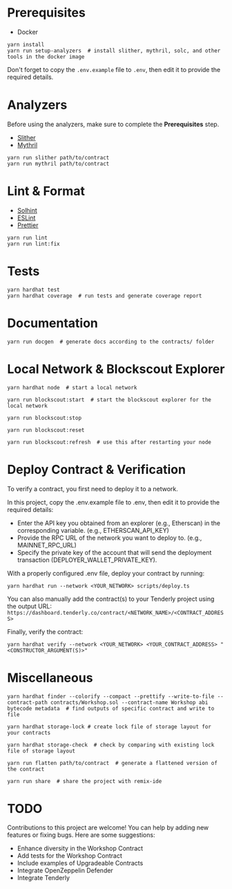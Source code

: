 # Prerequisites

- Docker

```shell
yarn install
yarn run setup-analyzers  # install slither, mythril, solc, and other tools in the docker image
```

Don't forget to copy the `.env.example` file to `.env`, then edit it to provide the required details.

# Analyzers

Before using the analyzers, make sure to complete the **Prerequisites** step.

- [Slither](https://github.com/crytic/slither)
- [Mythril](https://github.com/Consensys/mythril)

```shell
yarn run slither path/to/contract
yarn run mythril path/to/contract
```

# Lint & Format

- [Solhint](https://github.com/protofire/solhint)
- [ESLint](https://github.com/eslint/eslint)
- [Prettier](https://github.com/prettier/prettier)

```shell
yarn run lint
yarn run lint:fix
```

# Tests

```shell
yarn hardhat test
yarn hardhat coverage  # run tests and generate coverage report
```

# Documentation

```shell
yarn run docgen  # generate docs according to the contracts/ folder
```

# Local Network & Blockscout Explorer

```shell
yarn hardhat node  # start a local network
```

```shell
yarn run blockscout:start  # start the blockscout explorer for the local network
```

```shell
yarn run blockscout:stop
```

```shell
yarn run blockscout:reset
```

```shell
yarn run blockscout:refresh  # use this after restarting your node
```

# Deploy Contract & Verification

To verify a contract, you first need to deploy it to a network.

In this project, copy the .env.example file to .env, then edit it to provide the required details:

- Enter the API key you obtained from an explorer (e.g., Etherscan) in the corresponding variable. (e.g., ETHERSCAN_API_KEY)
- Provide the RPC URL of the network you want to deploy to. (e.g., MAINNET_RPC_URL)
- Specify the private key of the account that will send the deployment transaction (DEPLOYER_WALLET_PRIVATE_KEY).

With a properly configured .env file, deploy your contract by running:

```shell
yarn hardhat run --network <YOUR_NETWORK> scripts/deploy.ts
```

You can also manually add the contract(s) to your Tenderly project using the output URL:
`https://dashboard.tenderly.co/contract/<NETWORK_NAME>/<CONTRACT_ADDRESS>`

Finally, verify the contract:

```shell
yarn hardhat verify --network <YOUR_NETWORK> <YOUR_CONTRACT_ADDRESS> "<CONSTRUCTOR_ARGUMENT(S)>"
```

# Miscellaneous

```shell
yarn hardhat finder --colorify --compact --prettify --write-to-file --contract-path contracts/Workshop.sol --contract-name Workshop abi bytecode metadata  # find outputs of specific contract and write to file
```

```shell
yarn hardhat storage-lock # create lock file of storage layout for your contracts
```

```shell
yarn hardhat storage-check  # check by comparing with existing lock file of storage layout
```

```shell
yarn run flatten path/to/contract  # generate a flattened version of the contract
```

```shell
yarn run share  # share the project with remix-ide
```

# TODO

Contributions to this project are welcome! You can help by adding new features or fixing bugs. Here are some suggestions:

- Enhance diversity in the Workshop Contract
- Add tests for the Workshop Contract
- Include examples of Upgradeable Contracts
- Integrate OpenZeppelin Defender
- Integrate Tenderly
